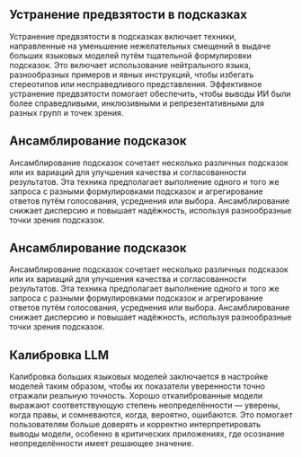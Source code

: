 ## Устранение предвзятости в подсказках

Устранение предвзятости в подсказках включает техники, направленные на уменьшение нежелательных смещений в выдаче больших языковых моделей путём тщательной формулировки подсказок. Это включает использование нейтрального языка, разнообразных примеров и явных инструкций, чтобы избегать стереотипов или несправедливого представления. Эффективное устранение предвзятости помогает обеспечить, чтобы выводы ИИ были более справедливыми, инклюзивными и репрезентативными для разных групп и точек зрения.

## Ансамблирование подсказок

Ансамблирование подсказок сочетает несколько различных подсказок или их вариаций для улучшения качества и согласованности результатов. Эта техника предполагает выполнение одного и того же запроса с разными формулировками подсказок и агрегирование ответов путём голосования, усреднения или выбора. Ансамблирование снижает дисперсию и повышает надёжность, используя разнообразные точки зрения подсказок.

## Ансамблирование подсказок

Ансамблирование подсказок сочетает несколько различных подсказок или их вариаций для улучшения качества и согласованности результатов. Эта техника предполагает выполнение одного и того же запроса с разными формулировками подсказок и агрегирование ответов путём голосования, усреднения или выбора. Ансамблирование снижает дисперсию и повышает надёжность, используя разнообразные точки зрения подсказок.

## Калибровка LLM

Калибровка больших языковых моделей заключается в настройке моделей таким образом, чтобы их показатели уверенности точно отражали реальную точность. Хорошо откалиброванные модели выражают соответствующую степень неопределённости — уверены, когда правы, и сомневаются, когда, вероятно, ошибаются. Это помогает пользователям больше доверять и корректно интерпретировать выводы модели, особенно в критических приложениях, где осознание неопределённости имеет решающее значение.